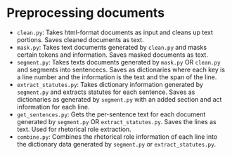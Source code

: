 # Preprocessing documents

- `clean.py`: Takes html-format documents as input and cleans up text portions.
  Saves cleaned documents as text.
- `mask.py`: Takes text documents generated by `clean.py` and masks certain 
  tokens and information. Saves masked documents as text.
- `segment.py`: Takes texts documents generated by `mask.py` OR `clean.py` and 
  segments into sentencecs. Saves as dictionaries where each key is a line
  number and the information is the text and the span of the line.
- `extract_statutes.py`: Takes dictionary information generated by `segment.py`
  and extracts statutes for each sentence. Saves as dictionaries as generated by
  `segment.py` with an added section and act information for each line.
- `get_sentences.py`: Gets the per-sentence text for each document generated by
  `segment.py` OR `extract_statutes.py`. Saves the lines as text. Used for
  rhetorical role extraction.
- `combine.py`: Combines the rhetorical role information of each line into the
  dictionary data generated by `segment.py` or `extract_statutes.py`.
